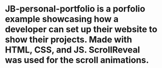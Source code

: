 # JB-personal-portfolio is a porfolio example showcasing how a developer can set up their website to show their projects. Made with HTML, CSS, and JS. ScrollReveal was used for the scroll animations.

